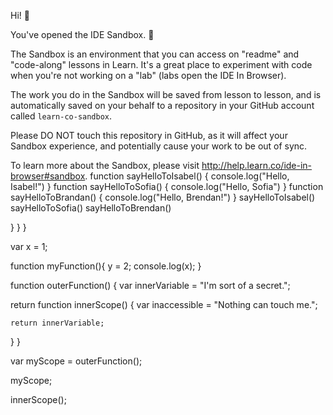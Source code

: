 Hi! 👋

You've opened the IDE Sandbox. 🎉

The Sandbox is an environment that you can access on "readme" and "code-along" lessons in Learn. It's a great place to experiment with code when you're not working on a "lab" (labs open the IDE In Browser).

The work you do in the Sandbox will be saved from lesson to lesson, and is automatically saved on your behalf to a repository in your GitHub account called `learn-co-sandbox`.

Please DO NOT touch this repository in GitHub, as it will affect your Sandbox experience, and potentially cause your work to be out of sync.

To learn more about the Sandbox, please visit http://help.learn.co/ide-in-browser#sandbox.
function sayHelloToIsabel() {
console.log("Hello, Isabel!")
}
function sayHelloToSofia() {
  console.log("Hello, Sofia")
  }
  function sayHelloToBrandan() {
    console.log("Hello, Brendan!")
    }
    sayHelloToIsabel()
    sayHelloToSofia()
    sayHelloToBrendan()
    
  }
}
}

var x = 1;
 
function myFunction(){
  y = 2;
  console.log(x);
}

function outerFunction() {
  var innerVariable = "I'm sort of a secret.";
 
  return function innerScope() {
    var inaccessible = "Nothing can touch me.";
 
    return innerVariable;
  }
}

var myScope = outerFunction();

myScope;

innerScope();

